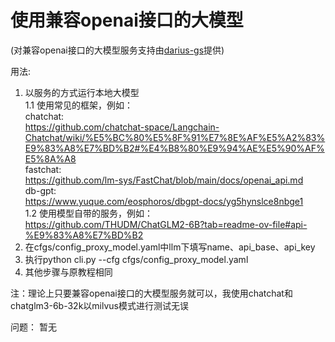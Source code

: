 # 使用兼容openai接口的大模型   



(对兼容openai接口的大模型服务支持由[darius-gs](https://github.com/darius-gs)提供)  

用法:
1. 以服务的方式运行本地大模型  
1.1 使用常见的框架，例如：  
chatchat:  
https://github.com/chatchat-space/Langchain-Chatchat/wiki/%E5%BC%80%E5%8F%91%E7%8E%AF%E5%A2%83%E9%83%A8%E7%BD%B2#%E4%B8%80%E9%94%AE%E5%90%AF%E5%8A%A8  
fastchat:  
https://github.com/lm-sys/FastChat/blob/main/docs/openai_api.md  
db-gpt:  
https://www.yuque.com/eosphoros/dbgpt-docs/yg5hynslce8nbge1  
1.2 使用模型自带的服务，例如：  
https://github.com/THUDM/ChatGLM2-6B?tab=readme-ov-file#api-%E9%83%A8%E7%BD%B2  
2. 在cfgs/config_proxy_model.yaml中llm下填写name、api_base、api_key
3. 执行python cli.py --cfg cfgs/config_proxy_model.yaml
4. 其他步骤与原教程相同
   
注：理论上只要兼容openai接口的大模型服务就可以，我使用chatchat和chatglm3-6b-32k以milvus模式进行测试无误  

问题：
暂无


